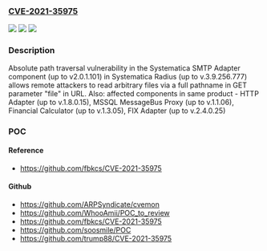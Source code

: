 ### [CVE-2021-35975](https://cve.mitre.org/cgi-bin/cvename.cgi?name=CVE-2021-35975)
![](https://img.shields.io/static/v1?label=Product&message=n%2Fa&color=blue)
![](https://img.shields.io/static/v1?label=Version&message=n%2Fa&color=blue)
![](https://img.shields.io/static/v1?label=Vulnerability&message=n%2Fa&color=brighgreen)

### Description

Absolute path traversal vulnerability in the Systematica SMTP Adapter component (up to v2.0.1.101) in Systematica Radius (up to v.3.9.256.777) allows remote attackers to read arbitrary files via a full pathname in GET parameter "file" in URL. Also: affected components in same product - HTTP Adapter (up to v.1.8.0.15), MSSQL MessageBus Proxy (up to v.1.1.06), Financial Calculator (up to v.1.3.05), FIX Adapter (up to v.2.4.0.25)

### POC

#### Reference
- https://github.com/fbkcs/CVE-2021-35975

#### Github
- https://github.com/ARPSyndicate/cvemon
- https://github.com/WhooAmii/POC_to_review
- https://github.com/fbkcs/CVE-2021-35975
- https://github.com/soosmile/POC
- https://github.com/trump88/CVE-2021-35975

